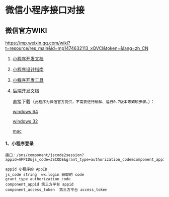 # 微信小程序接口对接



##  微信官方WIKI

https://mp.weixin.qq.com/wiki?t=resource/res_main&id=mp1474632113_xQVCl&token=&lang=zh_CN

1. [小程序开发文档](https://mp.weixin.qq.com/debug/wxadoc/dev/index.html)

2. [小程序设计指南](https://mp.weixin.qq.com/debug/wxadoc/design/index.html)

3. [小程序开发工具](https://mp.weixin.qq.com/debug/wxadoc/dev/devtools/download.html)

4. [后端开发文档](https://developers.weixin.qq.com/miniprogram/dev/api-backend/)

   直接下载（`此程序为微信官方提供，不需要进行破解、运行0.7版本等繁琐步骤。`）：

   [windows 64](https://servicewechat.com/wxa-dev-logic/download_redirect?type=x64&from=mpwiki&t=1474644089434)

   [windows 32](https://servicewechat.com/wxa-dev-logic/download_redirect?type=ia32&from=mpwiki&t=1474644089434)

   [mac](https://servicewechat.com/wxa-dev-logic/download_redirect?type=darwin&from=mpwiki&t=1474644089434)


#### 1、小程序登录

```
接口：/sns/component/jscode2session?appid=APPID&js_code=JSCODE&grant_type=authorization_code&component_appid=COMPONENT_APPID&component_access_token=COMPONENT_ACCESS_TOKEN

appid 小程序的 AppID
js_code	string	wx.login 获取的 code
grant_type authorization_code
component_appid	第三方平台 appid
component_access_token	第三方平台 access_token

```